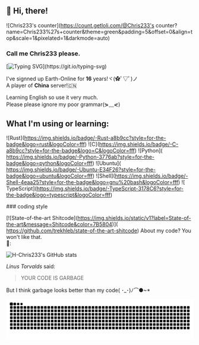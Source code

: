 ## 👋 Hi, there!

![Chris233's counter](https://count.getloli.com/@Chris233's counter?name=Chris233%27s+counter&theme=green&padding=5&offset=0&align=top&scale=1&pixelated=1&darkmode=auto)

### Call me Chris233 please.

[![Typing SVG](https://readme-typing-svg.demolab.com?font=Fira+Code&pause=1000&color=F77DF4&width=435&lines=I+love+Rust!;Always+learning+new+things...;Always+be+slow+to+respond...;As+a+fish%2C+i+wanna+fly+in+the+sky!)](https://git.io/typing-svg)

I've signned up Earth-Online for **16** years!ヾ(✿ﾟ▽ﾟ)ノ  
A player of **China** server!🇨🇳  

Learning English so use it very much.  
Please please ignore my poor grammar(⋟﹏⋞)  

## What I'm using or learning:
![​Rust​]​(​https://img.shields.io/badge/-Rust-a8b9cc?style=for-the-badge&logo=rust&logoColor=fff​)
![​C​]​(​https://img.shields.io/badge/-C-a8b9cc?style=for-the-badge&logo=C&logoColor=fff​)
![​Python​]​(​https://img.shields.io/badge/-Python-3776ab?style=for-the-badge&logo=python&logoColor=fff​)
![​Ubuntu​]​(​https://img.shields.io/badge/-Ubuntu-E34F26?style=for-the-badge&logo=ubuntu&logoColor=fff​)
![​Shell​]​(​https://img.shields.io/badge/-Shell-4eaa25?style=for-the-badge&logo=gnu%20bash&logoColor=fff​)
![​TypeScript​]​(​https://img.shields.io/badge/-TypeScript-3178C6?style=for-the-badge&logo=typescript&logoColor=fff​)

### ​coding style 
  
[​![​State-of-the-art Shitcode​]​(​https://img.shields.io/static/v1?label=State-of-the-art&message=Shitcode&color=7B5804​)]​(​https://github.com/trekhleb/state-of-the-art-shitcode​)
About my code? You won't like that.  
💩:

![H-Chris233's GitHub stats](https://github-readme-stats.vercel.app/api?username=H-Chris233)

*Linus Torvalds* said:
>YOUR CODE IS GARBAGE

But I think garbage looks better than my code( ･_･)ﾉ⌒●~*

<picture>
  <source media="(prefers-color-scheme: dark)" srcset="https://raw.githubusercontent.com/H-Chris233/H-Chris233/output/github-contribution-grid-snake-dark.svg">
  <source media="(prefers-color-scheme: light)" srcset="https://raw.githubusercontent.com/H-Chris233/H-Chris233/output/github-contribution-grid-snake.svg">
  <img alt="github contribution grid snake animation" src="https://raw.githubusercontent.com/H-Chris233/H-Chris233/output/github-contribution-grid-snake.svg">
</picture>


<!---
H-Chris233/H-Chris233 is a ✨ special ✨ repository because its `README.md` (this file) appears on your GitHub profile.
You can click the Preview link to take a look at your changes.
--->
